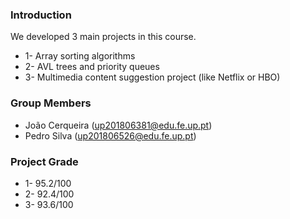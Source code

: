 ### Introduction
We developed 3 main projects in this course.
 * 1- Array sorting algorithms
 * 2- AVL trees and priority queues
 * 3- Multimedia content suggestion project (like Netflix or HBO)

### Group Members
 * João Cerqueira (up201806381@edu.fe.up.pt)
 * Pedro Silva    (up201806526@edu.fe.up.pt)

### Project Grade
 * 1- 95.2/100
 * 2- 92.4/100
 * 3- 93.6/100
 

